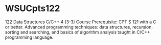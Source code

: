 # WSUCpts122

122 Data Structures C/C++ 4 (3-3) Course Prerequisite: CPT S 121 with a C or better. Advanced programming techniques: data structures, recursion, sorting and searching, and basics of algorithm analysis taught in C/C++ programming language.
